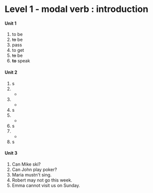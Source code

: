 # Level 1 - modal verb : introduction

#### Unit 1
1. to be
2. ~~to~~ be
3. pass
4. to get
5. ~~to~~ be
6. **to** speak
#### Unit 2
1. s
2. -
3. -
4. s
5. -
6. s
7. -
8. s
#### Unit 3
1. Can Mike ski?
2. Can John play poker?
3. Maria mustn't sing.
4. Robert may not go this week.
5. Emma cannot visit us on Sunday.

